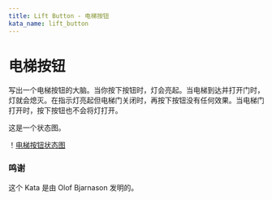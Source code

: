 ```yaml
---
title: Lift Button - 电梯按钮
kata_name: lift_button
---
```


# 电梯按钮

写出一个电梯按钮的大脑。当你按下按钮时，灯会亮起。当电梯到达并打开门时，灯就会熄灭。在指示灯亮起但电梯门关闭时，再按下按钮没有任何效果。当电梯门打开时，按下按钮也不会将灯打开。

这是一个状态图。

！[电梯按钮状态图](/assets/images/lift_button_states_transitions.png)


### 鸣谢
这个 Kata 是由 Olof Bjarnason 发明的。